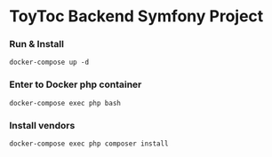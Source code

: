 # ToyToc Backend Symfony Project

### Run & Install

    docker-compose up -d

### Enter to Docker php container

    docker-compose exec php bash

### Install vendors

    docker-compose exec php composer install
